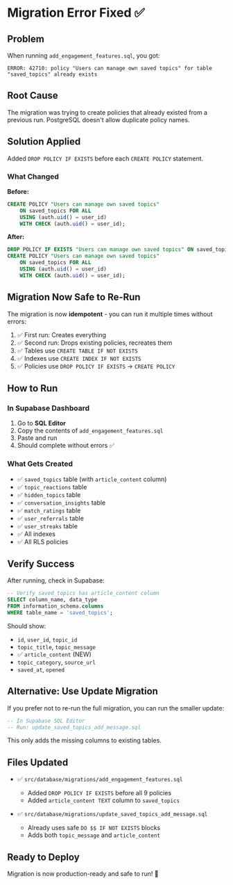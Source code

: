 # Migration Error Fixed ✅

## Problem

When running `add_engagement_features.sql`, you got:
```
ERROR: 42710: policy "Users can manage own saved topics" for table "saved_topics" already exists
```

## Root Cause

The migration was trying to create policies that already existed from a previous run. PostgreSQL doesn't allow duplicate policy names.

## Solution Applied

Added `DROP POLICY IF EXISTS` before each `CREATE POLICY` statement.

### What Changed

**Before:**
```sql
CREATE POLICY "Users can manage own saved topics"
    ON saved_topics FOR ALL
    USING (auth.uid() = user_id)
    WITH CHECK (auth.uid() = user_id);
```

**After:**
```sql
DROP POLICY IF EXISTS "Users can manage own saved topics" ON saved_topics;
CREATE POLICY "Users can manage own saved topics"
    ON saved_topics FOR ALL
    USING (auth.uid() = user_id)
    WITH CHECK (auth.uid() = user_id);
```

## Migration Now Safe to Re-Run

The migration is now **idempotent** - you can run it multiple times without errors:

1. ✅ First run: Creates everything
2. ✅ Second run: Drops existing policies, recreates them
3. ✅ Tables use `CREATE TABLE IF NOT EXISTS`
4. ✅ Indexes use `CREATE INDEX IF NOT EXISTS`
5. ✅ Policies use `DROP POLICY IF EXISTS` → `CREATE POLICY`

## How to Run

### In Supabase Dashboard

1. Go to **SQL Editor**
2. Copy the contents of `add_engagement_features.sql`
3. Paste and run
4. Should complete without errors ✅

### What Gets Created

- ✅ `saved_topics` table (with `article_content` column)
- ✅ `topic_reactions` table
- ✅ `hidden_topics` table
- ✅ `conversation_insights` table
- ✅ `match_ratings` table
- ✅ `user_referrals` table
- ✅ `user_streaks` table
- ✅ All indexes
- ✅ All RLS policies

## Verify Success

After running, check in Supabase:

```sql
-- Verify saved_topics has article_content column
SELECT column_name, data_type 
FROM information_schema.columns 
WHERE table_name = 'saved_topics';
```

Should show:
- `id`, `user_id`, `topic_id`
- `topic_title`, `topic_message`
- ✅ `article_content` (NEW)
- `topic_category`, `source_url`
- `saved_at`, `opened`

## Alternative: Use Update Migration

If you prefer not to re-run the full migration, you can run the smaller update:

```sql
-- In Supabase SQL Editor
-- Run: update_saved_topics_add_message.sql
```

This only adds the missing columns to existing tables.

## Files Updated

- ✅ `src/database/migrations/add_engagement_features.sql`
  - Added `DROP POLICY IF EXISTS` before all 9 policies
  - Added `article_content TEXT` column to `saved_topics`

- ✅ `src/database/migrations/update_saved_topics_add_message.sql`
  - Already uses safe `DO $$ IF NOT EXISTS` blocks
  - Adds both `topic_message` and `article_content`

## Ready to Deploy

Migration is now production-ready and safe to run! 🚀

